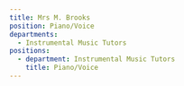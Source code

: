 ```yaml
---
title: Mrs M. Brooks
position: Piano/Voice
departments:
  - Instrumental Music Tutors
positions:
  - department: Instrumental Music Tutors
    title: Piano/Voice
---
```

